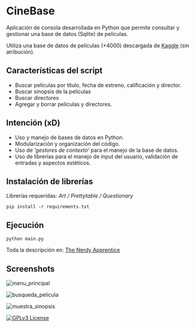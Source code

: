# CineBase

Aplicación de consola desarrollada en Python que permite consultar y gestionar una base de datos (Sqlite) de películas.

Utiliza una base de datos de películas (+4000) descargada de [Kaggle](https://www.kaggle.com/) (sin atribución).


## Características del script
- Buscar películas por título, fecha de estreno, calificación y director.
- Buscar sinopsis de la películas
- Buscar directores
- Agregar y borrar películas y directores.

## Intención (xD)
- Uso y manejo de bases de datos en Python.
- Modularización y organización del código. 
- Uso de *'gestores de contexto'* para el manejo de la base de datos.
- Uso de librerías para el manejo de input del usuario, validación de entradas y aspectos estéticos.

## Instalación de librerías
Librerías requeridas: *Art / Prettytable / Questionary*
```
pip install -r requirements.txt
```
## Ejecución
```
python main.py
```

Toda la descripción en: [The Nerdy Apprentice](https://thenerdyapprentice.blogspot.com/)


## Screenshots
![menu_principal](https://i.ibb.co/PQ204QP/captura-ppal.png)

![busqueda_pelicula](https://i.ibb.co/B3wdP6M/captura-pelicula.png)

![muestra_sinopsis](https://i.ibb.co/31H4b9q/captura-sinopsis.png)



[![GPLv3 License](https://img.shields.io/badge/License-GPL%20v3-yellow.svg)](https://opensource.org/licenses/)

